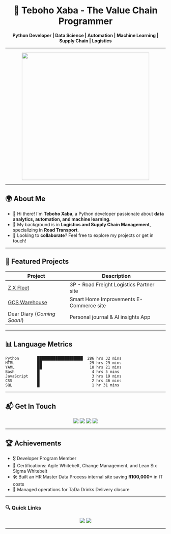 <h1 align="center">🚀 Teboho Xaba - The Value Chain Programmer</h1>
<p align="center">
  <strong>Python Developer | Data Science | Automation | Machine Learning | Supply Chain | Logistics</strong>
</p>

---

<div align="center">
  <img src="https://cdn.dribbble.com/users/1162077/screenshots/3848914/media/7ed7d5ca074b48b328150e5a231e8d1f.gif" width="400px">
</div>

---

## 🌍 About Me

- 👋 Hi there! I'm **Teboho Xaba**, a Python developer passionate about **data analytics, automation, and machine learning**.
- 🎯 My background is in **Logistics and Supply Chain Management**, specializing in **Road Transport**.
- 🔹 Looking to **collaborate**? Feel free to explore my projects or get in touch!

---

## 🚀 Featured Projects

| Project | Description |
|---------|------------|
| [Z X Fleet](https://zxfleet.co.za) | 3P - Road Freight Logistics Partner site |
| [GCS Warehouse](https://gcswarehouse.co.za) | Smart Home Improvements E-Commerce site |
| Dear Diary (*Coming Soon!*) | Personal journal & AI insights App |

---

## 📊 Language Metrics

```text
Python        ████████████████████  286 hrs 32 mins
HTML          ██                     29 hrs 29 mins
YAML          ██                     18 hrs 21 mins
Bash          █                       4 hrs 5 mins
JavaScript    █                       3 hrs 19 mins
CSS           █                       2 hrs 46 mins
SQL           █                       1 hr 31 mins
```

---

## 📬 Get In Touch

<p align="center">
  <a href="https://www.linkedin.com/in/teboho-xaba-a142b617b/"><img src="https://img.shields.io/badge/LinkedIn-0077B5?style=for-the-badge&logo=linkedin&logoColor=white"></a>
  <a href="https://github.com/TebohoXaba"><img src="https://img.shields.io/badge/GitHub-181717?style=for-the-badge&logo=github&logoColor=white"></a>
  <a href="mailto:teboho.xaba@zxfleet.co.za"><img src="https://img.shields.io/badge/Email-D14836?style=for-the-badge&logo=gmail&logoColor=white"></a>
  <a href="https://www.youtube.com/@Real_Nonkosi"><img src="https://img.shields.io/badge/YouTube-FF0000?style=for-the-badge&logo=youtube&logoColor=white"></a>
</p>

---

## 🏆 Achievements

- 🎖️ Developer Program Member
- 📜 Certifications: Agile Whitebelt, Change Management, and Lean Six Sigma Whitebelt
- 🛠️ Built an HR Master Data Process internal site saving **R100,000+** in IT costs
- 🚀 Managed operations for TaDa Drinks Delivery closure

---

### 🔍 Quick Links

<p align="center">
  <a href="https://tebohoxaba.github.io/My-Profile/" target="_blank"><img src="https://img.shields.io/badge/🌍 Website-blue?style=for-the-badge"></a>
  <a href="#projects" target="_blank"><img src="https://img.shields.io/badge/🔍 Search-grey?style=for-the-badge"></a>
</p>

---

